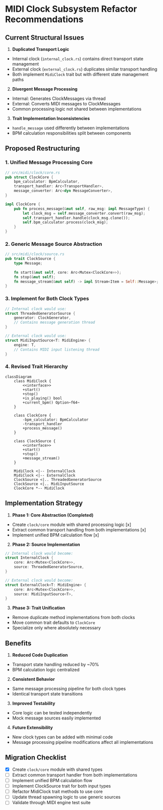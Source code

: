 # MIDI Clock Subsystem Refactor Recommendations

## Current Structural Issues
1. **Duplicated Transport Logic**
- Internal clock (`internal_clock.rs`) contains direct transport state management
- External clock (`external_clock.rs`) duplicates similar transport handling
- Both implement `MidiClock` trait but with different state management paths

2. **Divergent Message Processing**
- Internal: Generates ClockMessages via thread
- External: Converts MIDI messages to ClockMessages
- Common processing logic not shared between implementations

3. **Trait Implementation Inconsistencies**
- `handle_message` used differently between implementations
- BPM calculation responsibilities split between components

## Proposed Restructuring

### 1. Unified Message Processing Core
```rust
// src/midi/clock/core.rs
pub struct ClockCore {
    bpm_calculator: BpmCalculator,
    transport_handler: Arc<TransportHandler>,
    message_converter: Arc<dyn MessageConverter>,
}

impl ClockCore {
    pub fn process_message(&mut self, raw_msg: impl MessageType) {
        let clock_msg = self.message_converter.convert(raw_msg);
        self.transport_handler.handle(clock_msg.clone());
        self.bpm_calculator.process(clock_msg);
    }
}
```

### 2. Generic Message Source Abstraction
```rust
// src/midi/clock/source.rs
pub trait ClockSource {
    type Message;
    
    fn start(&mut self, core: Arc<Mutex<ClockCore>>);
    fn stop(&mut self);
    fn message_stream(&mut self) -> impl Stream<Item = Self::Message>;
}
```

### 3. Implement for Both Clock Types
```rust
// Internal clock would use:
struct ThreadedGeneratorSource {
    generator: ClockGenerator,
    // Contains message generation thread
}

// External clock would use: 
struct MidiInputSource<T: MidiEngine> {
    engine: T,
    // Contains MIDI input listening thread
}
```

### 4. Revised Trait Hierarchy
```mermaid
classDiagram
    class MidiClock {
        <<interface>>
        +start()
        +stop()
        +is_playing() bool
        +current_bpm() Option~f64~
    }
    
    class ClockCore {
        -bpm_calculator: BpmCalculator
        -transport_handler
        +process_message()
    }
    
    class ClockSource {
        <<interface>>
        +start()
        +stop()
        +message_stream()
    }
    
    MidiClock <|-- InternalClock
    MidiClock <|-- ExternalClock
    ClockSource <|.. ThreadedGeneratorSource
    ClockSource <|.. MidiInputSource
    ClockCore *-- MidiClock
```

## Implementation Strategy

1. **Phase 1: Core Abstraction (Completed)**
- Create `clock/core` module with shared processing logic [x]
- Extract common transport handling from both implementations [x]
- Implement unified BPM calculation flow [x]

2. **Phase 2: Source Implementation**
```rust
// Internal clock would become:
struct InternalClock {
    core: Arc<Mutex<ClockCore>>,
    source: ThreadedGeneratorSource,
}

// External clock would become:
struct ExternalClock<T: MidiEngine> {
    core: Arc<Mutex<ClockCore>>,
    source: MidiInputSource<T>,
}
```

3. **Phase 3: Trait Unification**
- Remove duplicate method implementations from both clocks
- Move common trait defaults to `ClockCore` 
- Specialize only where absolutely necessary

## Benefits
1. **Reduced Code Duplication**
- Transport state handling reduced by ~70%
- BPM calculation logic centralized

2. **Consistent Behavior**
- Same message processing pipeline for both clock types
- Identical transport state transitions

3. **Improved Testability**
- Core logic can be tested independently
- Mock message sources easily implemented

4. **Future Extensibility**
- New clock types can be added with minimal code
- Message processing pipeline modifications affect all implementations

## Migration Checklist
- [x] Create `clock/core` module with shared types
- [ ] Extract common transport handler from both implementations
- [ ] Implement unified BPM calculation flow
- [ ] Implement ClockSource trait for both input types
- [ ] Refactor MidiClock trait methods to use core
- [ ] Update thread spawning logic to use generic sources
- [ ] Validate through MIDI engine test suite